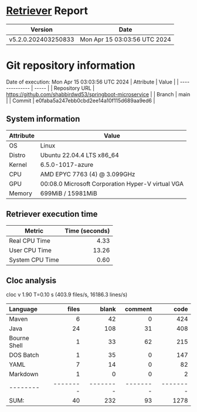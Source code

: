 # [Retriever](https://github.com/PalladioSimulator/Palladio-ReverseEngineering-Retriever) Report
| Version | Date |
| ------- | ---- |
| v5.2.0.202403250833 | Mon Apr 15 03:03:56 UTC 2024 |

# Git repository information
Date of execution: Mon Apr 15 03:03:56 UTC 2024
|    Attribute   | Value |
| -------------- | ----- |
| Repository URL | https://github.com/shabbirdwd53/springboot-microservice |
| Branch         | main |
| Commit         | e0faba5a247ebb0cbd2ee14a10f115d689aa9ed6 |


## System information
| Attribute | Value |
| --------- | ----- |
| OS | Linux  |
| Distro | Ubuntu 22.04.4 LTS x86_64  |
| Kernel | 6.5.0-1017-azure  |
| CPU | AMD EPYC 7763 (4) @ 3.099GHz  |
| GPU | 00:08.0 Microsoft Corporation Hyper-V virtual VGA  |
| Memory | 699MiB / 15981MiB  |

## Retriever execution time
| Metric | Time (seconds) |
| --- | ---: |
| Real CPU Time | 4.33 |
| User CPU Time | 13.26 |
| System CPU Time | 0.60 |
<!--
Explainations:
- __Real CPU Time__: actual time the command has run (can be less than total time spent in user and system mode for multi-threaded processes)
- __User CPU Time__: time the command has spent running in user mode
- __System CPU Time__: time the command has spent running in system or kernel mode
-->

## Cloc analysis
cloc v 1.90  T=0.10 s (403.9 files/s, 16186.3 lines/s)

Language|files|blank|comment|code
:-------|-------:|-------:|-------:|-------:
Maven|6|42|0|424
Java|24|108|31|408
Bourne Shell|1|33|62|215
DOS Batch|1|35|0|147
YAML|7|14|0|82
Markdown|1|0|0|2
--------|--------|--------|--------|--------
SUM:|40|232|93|1278
